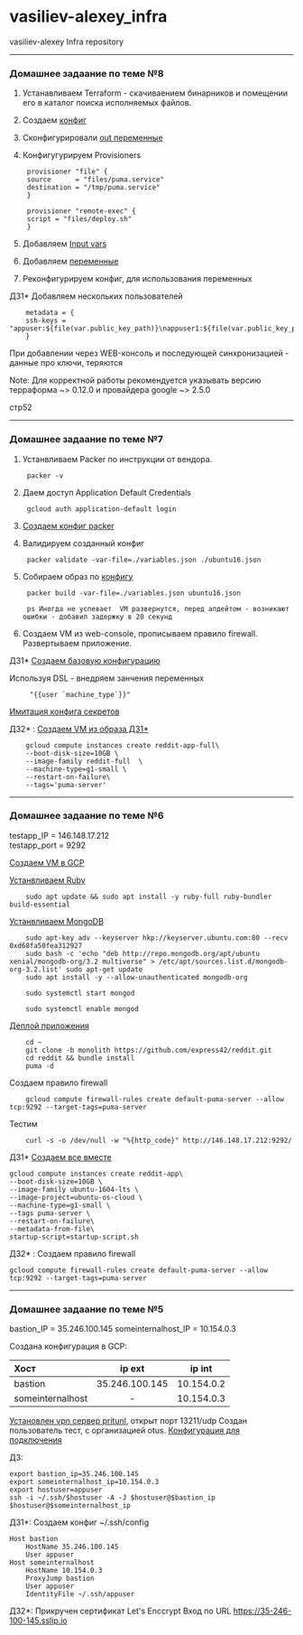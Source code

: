 # vasiliev-alexey_infra
vasiliev-alexey Infra repository



___
###  **Домашнее задаание по теме №8**  

1. Устанавливаем Terraform - скачиваением бинарников и помещении его в  каталог поиска исполняемых файлов.
2. Создаем [конфиг](terraform/main.tf) 
3. Сконфигурировали [out  переменные](terraform/outputs.tf)
4. Конфигугурируем Provisioners  

        provisioner "file" {
        source      = "files/puma.service"
        destination = "/tmp/puma.service"
        }

        provisioner "remote-exec" {
        script = "files/deploy.sh"
        }
5. Добавляем [Input vars](terraform/variables.tf)
6. Добавляем [переменные](terraform/terraform.tfvars.example)
7. Реконфигурируем конфиг, для использования переменных

ДЗ1* Добавляем нескольких пользователей  

        metadata = {
        ssh-keys = "appuser:${file(var.public_key_path)}\nappuser1:${file(var.public_key_path)}\nappuser2:${file(var.public_key_path)}"
        }
При  добавлении через WEB-консоль и последующей синхронизацией - данные  про ключи, теряются

Note:
Для корректной работы
рекомендуется указывать версию терраформа ~> 0.12.0 и
провайдера google ~> 2.5.0

стр52
___
###  **Домашнее задаание по теме №7**  

1. Устанвливаем  Packer  по инструкции от вендора.
        
        packer -v

2. Даем доступ Application Default Credentials  
   
        gcloud auth application-default login
  
3. [Создаем конфиг packer](packer/ubuntu16.json)
4. Валидируем созданный конфиг  

        packer validate -var-file=./variables.json ./ubuntu16.json
5. Собираем образ по [конфигу](packer/ubuntu16.json) 

        packer build -var-file=./variables.json ubuntu16.json

        ps Иногда не успевает  VM развернутся, перед апдейтом - возникают ошибки - добавил задержку в 20 секунд

6. Создаем  VM из web-console, прописываем правило firewall. Развертываем приложение.
  
ДЗ1* [Создаем базовую конфигурацию](packer/immutable.json)

Используя DSL -  внедряем занчения переменных  

         "{{user `machine_type`}}"

[Имитация конфига секретов](packer/variables.json.example)

ДЗ2* : [Создаем VM из образа  ДЗ1*](config-scripts/create-reddit-vm.sh)
 
        gcloud compute instances create reddit-app-full\
        --boot-disk-size=10GB \
        --image-family reddit-full  \
        --machine-type=g1-small \
        --restart-on-failure\
        --tags='puma-server'


___

###  **Домашнее задаание по теме №6**  
testapp_IP = 146.148.17.212  
testapp_port = 9292


[Создаем VM в GCP](config-scripts/create_gcp_vm.sh)

    
    

[Устанвливаем Ruby](config-scripts/install_ruby.sh)  
        
        sudo apt update && sudo apt install -y ruby-full ruby-bundler build-essential

[Устанвливаем MongoDB](config-scripts/install_mongodb.sh)  

        sudo apt-key adv --keyserver hkp://keyserver.ubuntu.com:80 --recv 0xd68fa50fea312927
        sudo bash -c 'echo "deb http://repo.mongodb.org/apt/ubuntu xenial/mongodb-org/3.2 multiverse" > /etc/apt/sources.list.d/mongodb-org-3.2.list' sudo apt-get update
        sudo apt install -y --allow-unauthenticated mongodb-org

        sudo systemctl start mongod

        sudo systemctl enable mongod


[Деплой приложения](config-scripts/deploy_mongodb.sh)  

        cd ~
        git clone -b monolith https://github.com/express42/reddit.git
        cd reddit && bundle install
        puma -d
Создаем  правило firewall  

        gcloud compute firewall-rules create default-puma-server --allow tcp:9292 --target-tags=puma-server

 
Тестим  

        curl -s -o /dev/null -w "%{http_code}" http://146.148.17.212:9292/




ДЗ1*
[Создаем все вместе ](config-scripts/startup-script.sh)  
  
    gcloud compute instances create reddit-app\
    --boot-disk-size=10GB \
    --image-family ubuntu-1604-lts \
    --image-project=ubuntu-os-cloud \
    --machine-type=g1-small \
    --tags puma-server \
    --restart-on-failure\
    --metadata-from-file\
    startup-script=startup-script.sh


ДЗ2* : Создаем правило  firewall
 
    gcloud compute firewall-rules create default-puma-server --allow tcp:9292 --target-tags=puma-server

___


### **Домашнее задаание по теме №5**

bastion_IP = 35.246.100.145
someinternalhost_IP    = 10.154.0.3

Создана конфигурация в GCP:

| Хост             |     ip ext     |   ip int   |
| :--------------- | :------------: | :--------: |
| bastion          | 35.246.100.145 | 10.154.0.2 |
| someinternalhost |       -        | 10.154.0.3 |

[Установлен  vpn сервер pritunl](VPN/setupvpn.sh), открыт порт 13211/udp
Создан пользователь тест, с организацией otus.
[Конфигурация для подключения ](VPN/loud-bastion.ovpn)

ДЗ:

    export bastion_ip=35.246.100.145
    export someinternalhost_ip=10.154.0.3
    export hostuser=appuser
    ssh -i ~/.ssh/$hostuser -A -J $hostuser@$bastion_ip $hostuser@$someinternalhost_ip

ДЗ1*:
Создаем конфиг ~/.ssh/config
    
    Host bastion
        HostName 35.246.100.145
        User appuser
    Host someinternalhost
        HostName 10.154.0.3
        ProxyJump bastion
        User appuser
        IdentityFile ~/.ssh/appuser

ДЗ2*:
Прикручен сертификат Let's Enccrypt
Вход по URL https://35-246-100-145.sslip.io
